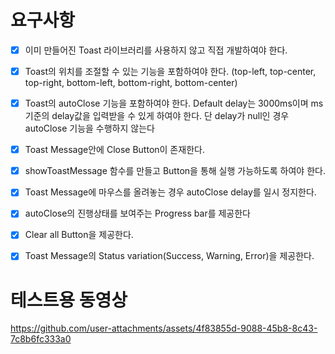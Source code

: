 # 요구사항

- [x] 이미 만들어진 Toast 라이브러리를 사용하지 않고 직접 개발하여야 한다.

- [x] Toast의 위치를 조절할 수 있는 기능을 포함하여야 한다. (top-left, top-center, top-right, bottom-left, bottom-right, bottom-center)

- [x] Toast의 autoClose 기능을 포함하여야 한다. Default delay는 3000ms이며 ms기준의 delay값을 입력받을 수 있게 하여야 한다. 단 delay가 null인 경우 autoClose 기능을 수행하지 않는다

- [x] Toast Message안에 Close Button이 존재한다.

- [x] showToastMessage 함수를 만들고 Button을 통해 실행 가능하도록 하여야 한다.

- [x] Toast Message에 마우스를 올려놓는 경우 autoClose delay를 일시 정지한다.

- [x] autoClose의 진행상태를 보여주는 Progress bar를 제공한다

- [x] Clear all Button을 제공한다.

- [x] Toast Message의 Status variation(Success, Warning, Error)을 제공한다.

# 테스트용 동영상


https://github.com/user-attachments/assets/4f83855d-9088-45b8-8c43-7c8b6fc333a0


